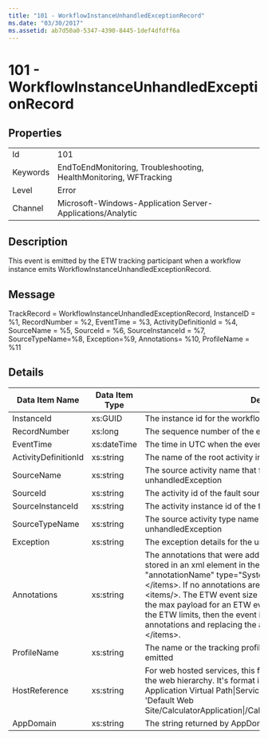 ```yaml
---
title: "101 - WorkflowInstanceUnhandledExceptionRecord"
ms.date: "03/30/2017"
ms.assetid: ab7d50a0-5347-4390-8445-1def4dfdff6a
---
```

# 101 - WorkflowInstanceUnhandledExceptionRecord
## Properties  


|||  
|-|-|  
|Id|101|  
|Keywords|EndToEndMonitoring, Troubleshooting, HealthMonitoring, WFTracking|  
|Level|Error|  
|Channel|Microsoft-Windows-Application Server-Applications/Analytic|  

## Description  
 This event is emitted by the ETW tracking participant when a workflow instance emits WorkflowInstanceUnhandledExceptionRecord.  

## Message  
 TrackRecord = WorkflowInstanceUnhandledExceptionRecord, InstanceID = %1, RecordNumber = %2, EventTime = %3, ActivityDefinitionId = %4, SourceName = %5, SourceId = %6, SourceInstanceId = %7, SourceTypeName=%8, Exception=%9, Annotations= %10, ProfileName = %11  

## Details  


|    Data Item Name    | Data Item Type |                                                                                                                                                                                                                                                                 Description                                                                                                                                                                                                                                                                 |
|----------------------|----------------|---------------------------------------------------------------------------------------------------------------------------------------------------------------------------------------------------------------------------------------------------------------------------------------------------------------------------------------------------------------------------------------------------------------------------------------------------------------------------------------------------------------------------------------------|
|      InstanceId      |    xs:GUID     |                                                                                                                                                                                                                                                      The instance id for the workflow                                                                                                                                                                                                                                                       |
|     RecordNumber     |    xs:long     |                                                                                                                                                                                                                                                  The sequence number of the emitted record                                                                                                                                                                                                                                                  |
|      EventTime       |  xs:dateTime   |                                                                                                                                                                                                                                                 The time in UTC when the event was emitted                                                                                                                                                                                                                                                  |
| ActivityDefinitionId |   xs:string    |                                                                                                                                                                                                                                                The name of the root activity in the workflow                                                                                                                                                                                                                                                |
|      SourceName      |   xs:string    |                                                                                                                                                                                                                                  The source activity name that faulted resulting in the unhandledException                                                                                                                                                                                                                                  |
|       SourceId       |   xs:string    |                                                                                                                                                                                                                                                The activity id of the fault source activity                                                                                                                                                                                                                                                 |
|   SourceInstanceId   |   xs:string    |                                                                                                                                                                                                                                            The activity instance id of the fault source activity                                                                                                                                                                                                                                            |
|    SourceTypeName    |   xs:string    |                                                                                                                                                                                                                               The source activity type name that faulted resulting in the unhandledException                                                                                                                                                                                                                                |
|      Exception       |   xs:string    |                                                                                                                                                                                                                                              The exception details for the unhandled exception                                                                                                                                                                                                                                              |
|     Annotations      |   xs:string    | The annotations that were added to this event.  The values are stored in an xml element in the format \<items>\< item  name = "annotationName" type="System.String">annotationValue\</item>\</items>.  If no annotations are specified then the string contains \<items/>. The ETW event size is limited by the ETW buffer size or the max payload for an ETW event. If the size of the event exceeds the ETW limits, then the event is truncated by dropping the annotations and replacing the annotation value with \<items>...\</items>. |
|     ProfileName      |   xs:string    |                                                                                                                                                                                                                                 The name or the tracking profile that resulted in this event being emitted                                                                                                                                                                                                                                  |
|    HostReference     |   xs:string    |                                                                                                                For web hosted services, this field uniquely identifies the service in the web hierarchy.  It's format is defined as 'Web Site Name Application Virtual Path&#124;Service Virtual Path&#124;ServiceName' Example: 'Default Web Site/CalculatorApplication&#124;/CalculatorService.svc&#124;CalculatorService'                                                                                                                |
|      AppDomain       |   xs:string    |                                                                                                                                                                                                                                        The string returned by AppDomain.CurrentDomain.FriendlyName.                                                                                                                                                                                                                                         |

